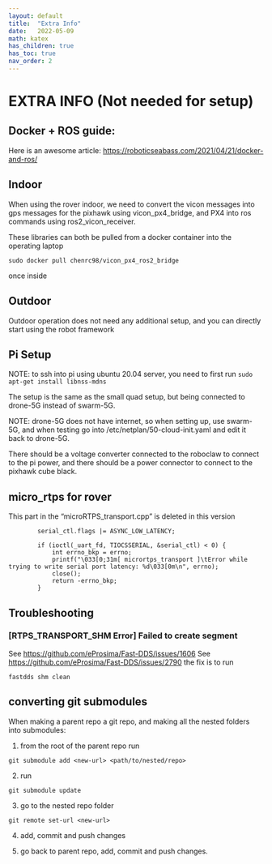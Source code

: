 ```yaml
---
layout: default
title:  "Extra Info"
date:   2022-05-09
math: katex
has_children: true
has_toc: true
nav_order: 2
---
```

# EXTRA INFO (Not needed for setup)

## Docker + ROS guide:
Here is an awesome article:
	https://roboticseabass.com/2021/04/21/docker-and-ros/

## Indoor
When using the rover indoor, we need to convert the vicon messages into gps messages for the pixhawk using vicon_px4_bridge, and PX4 into ros commands using ros2_vicon_receiver. 

These libraries can both be pulled from a docker container into the operating laptop
```
sudo docker pull chenrc98/vicon_px4_ros2_bridge
```
once inside 


## Outdoor
Outdoor operation does not need any additional setup, and you can directly start using the robot framework

## Pi Setup

NOTE: to ssh into pi using ubuntu 20.04 server, you need to first run ```sudo apt-get install libnss-mdns```

The setup is the same as the small quad setup, but being connected to drone-5G instead of swarm-5G. 

NOTE: drone-5G does not have internet, so when setting up, use swarm-5G, and when testing go into /etc/netplan/50-cloud-init.yaml and edit it back to drone-5G. 

There should be a voltage converter connected to the roboclaw to connect to the pi power, and there should be a power connector to connect to the pixhawk cube black.

## micro_rtps for rover
This part in the “microRTPS_transport.cpp” is deleted in this version
```
        serial_ctl.flags |= ASYNC_LOW_LATENCY;

		if (ioctl(_uart_fd, TIOCSSERIAL, &serial_ctl) < 0) {
			int errno_bkp = errno;
			printf("\033[0;31m[ micrortps_transport ]\tError while trying to write serial port latency: %d\033[0m\n", errno);
			close();
			return -errno_bkp;
		}
```

## Troubleshooting

### [RTPS_TRANSPORT_SHM Error] Failed to create segment
See https://github.com/eProsima/Fast-DDS/issues/1606
See https://github.com/eProsima/Fast-DDS/issues/2790
the fix is to run
```
fastdds shm clean
```


## converting git submodules
When making a parent repo a git repo, and making all the nested folders into submodules:
1) from the root of the parent repo run
```
git submodule add <new-url> <path/to/nested/repo>
```

2) run 
```
git submodule update
```

3) go to the nested repo folder
```
git remote set-url <new-url>
```

4) add, commit and push changes

5) go back to parent repo, add, commit and push changes. 


